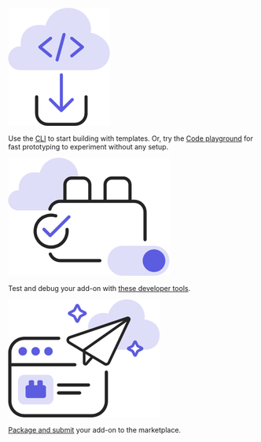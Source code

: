 
<TextBlock slots="image, text" width="33%" theme="light" className="developerTool" />

![Icon showing a CLI tool being downloaded](../images/Developer_Tool_1.png)

Use the [CLI](https://developer.adobe.com/express/add-ons/docs/guides/getting_started/quickstart/) to start building with templates. Or, try the [Code playground](https://developer.adobe.com/express/add-ons/docs/guides/getting_started/code_playground/) for fast prototyping to experiment without any setup.

<TextBlock slots="image, text" width="33%"  theme="light" className="developerTool" />

![Icon showing Developer Mode being toggled for debugging add-ons](../images/Developer_Tool_2.png)

Test and debug your add-on with [these developer tools](https://developer.adobe.com/express/add-ons/docs/guides/debug/).

<TextBlock slots="image, text" width="33%"  theme="light" className="developerTool" />

![Icon showing that your add-on can be packaged and shared in the marketplace](../images/Developer_Tool_3.png)

[Package and submit](https://developer.adobe.com/express/add-ons/docs/guides/distribute/) your add-on to the marketplace.
